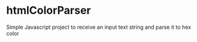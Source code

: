 # htmlColorParser
Simple Javascript project to receive an input text string and parse it to hex color
